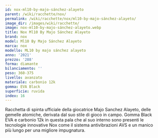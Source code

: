 ```yaml
---
id: nox-ml10-by-majo-sánchez-alayeto
parent: /wiki/racchette/nox/
permalink: /wiki/racchette/nox/ml10-by-majo-sánchez-alayeto/
image_dir: /images/wiki/racchette/
image: nox-ml10-by-majo-sánchez-alayeto.webp
title: Nox Ml10 By Majo Sánchez Alayeto
brand: nox
model: Ml10 By Majo Sánchez Alayeto
marca: nox
modello: ML10 by majo sánchez alayeto
anno: '2021'
prezzo: '288'
forma: diamante
bilanciamento: ''
peso: 360-375
livello: avanzato
materiale: carbonio 12k
gomma: EVA Black
superficie: ruvida
index: 16
---
```

Racchetta di spinta ufficiale della giocatrice Majo Sanchez Alayeto, delle gemelle atomiche, derivata dal suo stile di gioco in campo. Gomma Black EVA e carbonio 12k in questa pala che al suo interno sono presenti le tecnologie innovative Nox come il sistema antivibrazioni AVS e un manico più lungo per una migliore impugnatura.